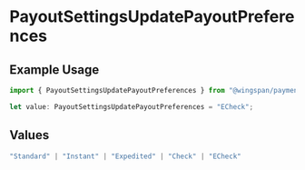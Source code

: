 # PayoutSettingsUpdatePayoutPreferences

## Example Usage

```typescript
import { PayoutSettingsUpdatePayoutPreferences } from "@wingspan/payments/sdk/models/shared";

let value: PayoutSettingsUpdatePayoutPreferences = "ECheck";
```

## Values

```typescript
"Standard" | "Instant" | "Expedited" | "Check" | "ECheck"
```